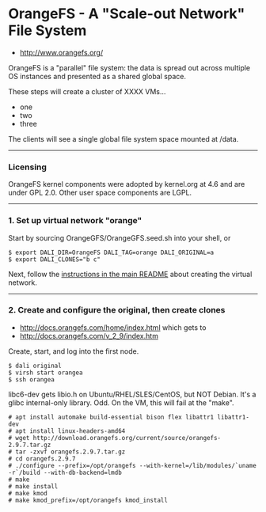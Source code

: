 # OrangeFS - A "Scale-out Network" File System

* http://www.orangefs.org/

OrangeFS is a "parallel" file system: the data is spread out across multiple
OS instances and presented as a shared global space.

These steps will create a cluster of XXXX VMs...
* one
* two
* three

The clients will see a single global file system space mounted at /data.

<!------------------------------------------------------------------------>
---
### Licensing
OrangeFS kernel components were adopted by kernel.org at 4.6 and are under
GPL 2.0.  Other user space components are LGPL.
<!------------------------------------------------------------------------>
---
### 1. Set up virtual network "orange"
Start by sourcing OrangeGFS/OrangeGFS.seed.sh into your shell, or
```
$ export DALI_DIR=OrangeFS DALI_TAG=orange DALI_ORIGINAL=a
$ export DALI_CLONES="b c"
```
Next, follow the [instructions in the main README](https://github.hpe.com/MDC-SW/mdcfs-vm-scaffolding/blob/master/README.md#create-the-libvirt-network) about creating the virtual network.
<!------------------------------------------------------------------------>
---
### 2. Create and configure the original, then create clones
* http://docs.orangefs.com/home/index.html which gets to
* http://docs.orangefs.com/v_2_9/index.htm

Create, start, and log into the first node.
```
$ dali original
$ virsh start orangea
$ ssh orangea
```
libc6-dev gets libio.h on Ubuntu/RHEL/SLES/CentOS, but NOT Debian.  It's a
glibc internal-only library.  Odd.  On the VM, this will fail at the "make".
```
# apt install automake build-essential bison flex libattr1 libattr1-dev
# apt install linux-headers-amd64
# wget http://download.orangefs.org/current/source/orangefs-2.9.7.tar.gz
# tar -zxvf orangefs.2.9.7.tar.gz
# cd orangefs.2.9.7
# ./configure --prefix=/opt/orangefs --with-kernel=/lib/modules/`uname -r`/build --with-db-backend=lmdb
# make
# make install
# make kmod
# make kmod_prefix=/opt/orangefs kmod_install
```

